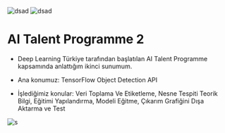 ![dsad](https://camo.githubusercontent.com/2f8747fdf27df8960913edec08e9ac53808adef0/68747470733a2f2f696d672e736869656c64732e696f2f62616467652f54656e736f72466c6f772d322e322d4646364630303f6c6f676f3d74656e736f72666c6f77)   ![dsad](https://camo.githubusercontent.com/7055f3dbdce48f17776f6902e8c89b176fe41f97/68747470733a2f2f696d672e736869656c64732e696f2f62616467652f54656e736f72466c6f772d312e31352d4646364630303f6c6f676f3d74656e736f72666c6f77)

# AI Talent Programme 2

* Deep Learning Türkiye tarafından başlatılan AI Talent Programme kapsamında anlattığım ikinci sunumum.

* Ana konumuz: TensorFlow Object Detection API

* İşlediğimiz konular: Veri Toplama Ve Etiketleme, Nesne Tespiti Teorik Bilgi, Eğitimi Yapılandırma, Modeli Eğitme, Çıkarım Grafiğini Dışa Aktarma ve Test

![s](https://www.mshowto.org/images/articles/2019/12/tf_logo_social.png)

